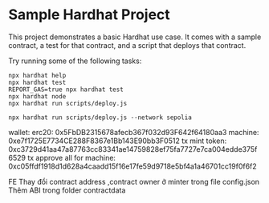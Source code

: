 # Sample Hardhat Project

This project demonstrates a basic Hardhat use case. It comes with a sample contract, a test for that contract, and a script that deploys that contract.

Try running some of the following tasks:

```shell
npx hardhat help
npx hardhat test
REPORT_GAS=true npx hardhat test
npx hardhat node
npx hardhat run scripts/deploy.js

npx hardhat run scripts/deploy.js --network sepolia
```
wallet:
erc20:  0x5FbDB2315678afecb367f032d93F642f64180aa3
machine:  0xe7f1725E7734CE288F8367e1Bb143E90bb3F0512
tx mint token:  0xc3729d41aa47a87763cc83341ae14759828ef75fa7727e7ca004edde375f6529
tx approve all for machine:  0xc05ffdf1918d1d628a4caadd15f16e17fe59d9718e5bf4a1a46701cc19f0f6f2


FE 
Thay đổi contract address ,contract owner ở minter trong file config.json
Thêm ABI trong folder contractdata